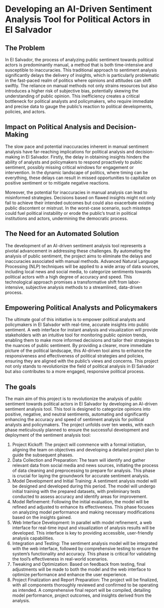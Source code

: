 # Developing an AI-Driven Sentiment Analysis Tool for Political Actors in El Salvador


## The Problem
In El Salvador, the process of analyzing public sentiment towards political actors is predominantly manual, a method that is both time-intensive and susceptible to inaccuracies. This traditional approach to sentiment analysis significantly delays the delivery of insights, which is particularly problematic in the fast-paced realm of politics where opinions and attitudes can shift swiftly. The reliance on manual methods not only strains resources but also introduces a higher risk of subjective bias, potentially skewing the understanding of public opinion. This inefficiency creates a critical bottleneck for political analysts and policymakers, who require immediate and precise data to gauge the public’s reaction to political developments, policies, and actors.

## Impact on Political Analysis and Decision-Making
The slow pace and potential inaccuracies inherent in manual sentiment analysis have far-reaching implications for political analysis and decision-making in El Salvador. Firstly, the delay in obtaining insights hinders the ability of analysts and policymakers to respond proactively to public sentiment, possibly missing critical windows for engagement or intervention. In the dynamic landscape of politics, where timing can be everything, these delays can result in missed opportunities to capitalize on positive sentiment or to mitigate negative reactions.       

Moreover, the potential for inaccuracies in manual analysis can lead to misinformed strategies. Decisions based on flawed insights might not only fail to achieve their intended outcomes but could also exacerbate existing public discontent or mistrust. In the worst-case scenario, such missteps could fuel political instability or erode the public’s trust in political institutions and actors, undermining the democratic process.

## The Need for an Automated Solution
The development of an AI-driven sentiment analysis tool represents a pivotal advancement in addressing these challenges. By automating the analysis of public sentiment, the project aims to eliminate the delays and inaccuracies associated with manual methods. Advanced Natural Language Processing (NLP) techniques will be applied to a wide array of data sources, including local news and social media, to categorize sentiments towards political actors with a high degree of accuracy and speed. This technological approach promises a transformative shift from labor-intensive, subjective analysis methods to a streamlined, data-driven process.

## Empowering Political Analysts and Policymakers
The ultimate goal of this initiative is to empower political analysts and policymakers in El Salvador with real-time, accurate insights into public sentiment. A web interface for instant analysis and visualization will provide stakeholders with an intuitive tool for monitoring public opinion trends, enabling them to make more informed decisions and tailor their strategies to the nuances of public sentiment. By providing a clearer, more immediate picture of the political landscape, this AI-driven tool aims to enhance the responsiveness and effectiveness of political strategies and policies, ensuring they are aligned with the public’s views and concerns. This project not only stands to revolutionize the field of political analysis in El Salvador but also contributes to a more engaged, responsive political process.

## The goals
The main aim of this project is to revolutionize the analysis of public sentiment towards political actors in El Salvador by developing an AI-driven sentiment analysis tool. This tool is designed to categorize opinions into positive, negative, and neutral sentiments, automating and significantly enhancing the accuracy and speed of sentiment analysis for political analysts and policymakers. The project unfolds over ten weeks, with each phase meticulously planned to ensure the successful development and deployment of the sentiment analysis tool:

1. Project Kickoff: The project will commence with a formal initiation, aligning the team on objectives and developing a detailed project plan to guide the subsequent phases.
2. Data Collection and Preparation: The team will identify and gather relevant data from social media and news sources, initiating the process of data cleaning and preprocessing to prepare for analysis. This phase is crucial for laying the groundwork for accurate sentiment analysis.
3. Model Development and Initial Training: A sentiment analysis model will be designed and developed during this period. The model will undergo initial training with the prepared datasets, with preliminary tests conducted to assess accuracy and identify areas for improvement.
4. Model Refinement: Following the initial evaluation, the model will be refined and adjusted to enhance its effectiveness. This phase focuses on analyzing model performance and making necessary modifications based on the insights gained.
5. Web Interface Development: In parallel with model refinement, a web interface for real-time input and visualization of analysis results will be developed. This interface is key to providing accessible, user-friendly analysis capabilities.
6. Integration and Testing: The sentiment analysis model will be integrated with the web interface, followed by comprehensive testing to ensure the system’s functionality and accuracy. This phase is critical for validating the tool’s effectiveness in real-world scenarios.
7. Tweaking and Optimization: Based on feedback from testing, final adjustments will be made to both the model and the web interface to optimize performance and enhance the user experience.
8. Project Finalization and Report Preparation: The project will be finalized, with all components thoroughly reviewed and confirmed to be operating as intended. A comprehensive final report will be compiled, detailing model performance, project outcomes, and insights derived from the analysis.